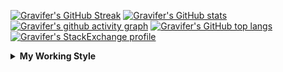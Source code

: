 <!--
**Gravifer/Gravifer** is a ✨ _special_ ✨ repository because its `README.md` (this file) appears on your GitHub profile.

Here are some ideas to get you started:

- 🔭 I’m currently working on ...
- 🌱 I’m currently learning ...
- 👯 I’m looking to collaborate on ...
- 🤔 I’m looking for help with ...
- 💬 Ask me about ...
- 📫 How to reach me: ...
- 😄 Pronouns: ...
- ⚡ Fun fact: ...
-->

<!-- ![Metrics](https://github.com/my-github-user/my-github-user/blob/main/github-metrics.svg) -->
[![Gravifer's GitHub Streak](https://github-readme-streak-stats.herokuapp.com/?user=Gravifer&theme=default&background=ffffff0a&border=00000000&stroke=80808080&currStreakNum=808080&sideNums=808080&sideLabels=808080&dates=808080)](https://github.com/DenverCoder1/github-readme-streak-stats)<!-- [![Contribution Stats](https://github-contribution-stats.vercel.app/api/?username=Gravifer)](https://github.com/LordDashMe/github-contribution-stats/)  -->
[![Gravifer's GitHub stats](https://github-readme-stats.vercel.app/api?username=Gravifer&theme=default&bg_color=ffffff0a&text_color=808080&hide_border=true&show_icons=true&count_private=true)](https://github.com/anuraghazra/github-readme-stats)
[![Gravifer's github activity graph](https://activity-graph.herokuapp.com/graph?username=Gravifer&bg_color=ffffff0a&color=3080ed&line=5094f0&point=4d72f2&hide_border=true)](https://github.com/ashutosh00710/github-readme-activity-graph)
[![Gravifer's GitHub top langs](https://github-readme-stats.vercel.app/api/top-langs/?username=Gravifer&theme=default&bg_color=ffffff0a&text_color=808080&hide_border=true&show_icons=true&count_private=true&layout=compact)](https://github.com/anuraghazra/github-readme-stats)
[![Gravifer's StackExchange profile](https://stackexchange.com/users/flair/18316138.png?theme=clean)](https://mathematica.stackexchange.com/users/72025)
<!-- [![Visitors](https://visitor-badge.glitch.me/badge?page_id=Gravifer.Gravifer)](https://github.com/Gravifer/) -->

<details>
  <summary>
    <strong>My Working Style</strong><!--<a href="https://wakatime.com/badge/github/Gravifer/Gravifer"><img src="https://wakatime.com/badge/github/Gravifer/Gravifer.svg" alt="time tracker"></a>-->
  </summary>

[![time tracker](https://wakatime.com/badge/github/Gravifer/Gravifer.svg)](https://wakatime.com/badge/github/Gravifer/Gravifer)
<!--START_SECTION:waka-->
![Profile Views](http://img.shields.io/badge/Profile%20Views-38-blue)

![Lines of code](https://img.shields.io/badge/From%20Hello%20World%20I%27ve%20Written-615389%20lines%20of%20code-blue)

**I'm an Early 🐤** 

```text
🌞 Morning    32 commits     █████░░░░░░░░░░░░░░░░░░░░   22.7% 
🌆 Daytime    63 commits     ███████████░░░░░░░░░░░░░░   44.68% 
🌃 Evening    35 commits     ██████░░░░░░░░░░░░░░░░░░░   24.82% 
🌙 Night      11 commits     ██░░░░░░░░░░░░░░░░░░░░░░░   7.8%

```


📊 **This Week I Spent My Time On** 

```text
💬 Programming Languages: 
Other                    14 hrs 53 mins      ███████████░░░░░░░░░░░░░░   45.41% 
Browsing                 14 hrs 26 mins      ███████████░░░░░░░░░░░░░░   44.01% 
Wolfram                  2 hrs 44 mins       ██░░░░░░░░░░░░░░░░░░░░░░░   8.36% 
Markdown                 32 mins             ░░░░░░░░░░░░░░░░░░░░░░░░░   1.66% 
Python                   5 mins              ░░░░░░░░░░░░░░░░░░░░░░░░░   0.3%

🔥 Editors: 
Browser                  20 hrs 27 mins      ███████████████░░░░░░░░░░   62.39% 
Word                     8 hrs 38 mins       ██████░░░░░░░░░░░░░░░░░░░   26.32% 
Mathematica              2 hrs 18 mins       █░░░░░░░░░░░░░░░░░░░░░░░░   7.06% 
VS Code                  1 hr 10 mins        █░░░░░░░░░░░░░░░░░░░░░░░░   3.57% 
Powerpoint               9 mins              ░░░░░░░░░░░░░░░░░░░░░░░░░   0.47%

🐱‍💻 Projects: 
queue-sdp                16 hrs 22 mins      ████████████░░░░░░░░░░░░░   49.92% 
Unknown Project          9 hrs 31 mins       ███████░░░░░░░░░░░░░░░░░░   29.06% 
emails                   3 hrs 26 mins       ██░░░░░░░░░░░░░░░░░░░░░░░   10.51% 
wakatime-config          2 hrs 56 mins       ██░░░░░░░░░░░░░░░░░░░░░░░   8.96% 
gitrepos                 30 mins             ░░░░░░░░░░░░░░░░░░░░░░░░░   1.54%

💻 Operating System: 
Windows                  30 hrs 28 mins      ███████████████████████░░   92.9% 
Linux                    2 hrs 19 mins       █░░░░░░░░░░░░░░░░░░░░░░░░   7.1%

```

**I Mostly Code in Mathematica** 

```text
Mathematica              5 repos             ████████████░░░░░░░░░░░░░   50.0% 
TeX                      2 repos             █████░░░░░░░░░░░░░░░░░░░░   20.0% 
MATLAB                   2 repos             █████░░░░░░░░░░░░░░░░░░░░   20.0% 
Assembly                 1 repo              ██░░░░░░░░░░░░░░░░░░░░░░░   10.0%

```



<!--END_SECTION:waka-->
</details>
